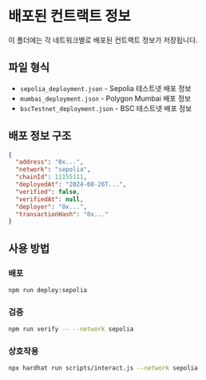 # 배포된 컨트랙트 정보

이 폴더에는 각 네트워크별로 배포된 컨트랙트 정보가 저장됩니다.

## 파일 형식
- `sepolia_deployment.json` - Sepolia 테스트넷 배포 정보
- `mumbai_deployment.json` - Polygon Mumbai 배포 정보
- `bscTestnet_deployment.json` - BSC 테스트넷 배포 정보

## 배포 정보 구조
```json
{
  "address": "0x...",
  "network": "sepolia",
  "chainId": 11155111,
  "deployedAt": "2024-08-26T...",
  "verified": false,
  "verifiedAt": null,
  "deployer": "0x...",
  "transactionHash": "0x..."
}
```

## 사용 방법

### 배포
```bash
npm run deploy:sepolia
```

### 검증
```bash
npm run verify -- --network sepolia
```

### 상호작용
```bash
npx hardhat run scripts/interact.js --network sepolia
```